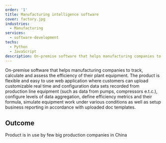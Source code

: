 ```yaml
---
order: '1'
title: Manufacturing intelligence software 
cover: factory.jpg
industries:
  - Manufacturing
services:
  - software-development
techs:
  - Python
  - JavaScript
description: On-premise software that helps manufacturing companies to track, calculate and assess the efficiency of their plant equipment.
---
```

On-premise software that helps manufacturing companies to track, calculate and assess the efficiency of their plant equipment. The product is flexible and easy to use web application where customers can upload customizable real time and configuration data sets recorded from production line equipment (such as data from pumps, compressors e.t.c.), configure levels of data aggregation, define efficiency metrics and their formula, simulate equipment work under various conditions as well as setup business reporting in accordance with uploaded doc templates.

## Outcome

Product is in use by few big production companies in China